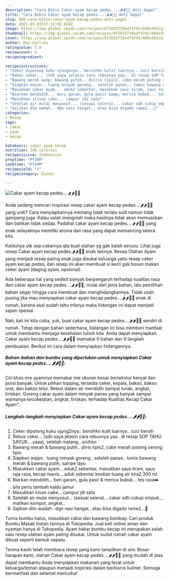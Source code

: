 ```yaml
---
description: "Cara Bikin Cakar ayam kecap pedes....🌶🌶🐤🐔 Anti Gagal"
title: "Cara Bikin Cakar ayam kecap pedes....🌶🌶🐤🐔 Anti Gagal"
slug: 808-cara-bikin-cakar-ayam-kecap-pedes-anti-gagal
date: 2021-03-01T22:13:08.028Z
image: https://img-global.cpcdn.com/recipes/8f3033719adf4745/680x482cq70/cakar-ayam-kecap-pedes🌶🌶🐤🐔-foto-resep-utama.jpg
thumbnail: https://img-global.cpcdn.com/recipes/8f3033719adf4745/680x482cq70/cakar-ayam-kecap-pedes🌶🌶🐤🐔-foto-resep-utama.jpg
cover: https://img-global.cpcdn.com/recipes/8f3033719adf4745/680x482cq70/cakar-ayam-kecap-pedes🌶🌶🐤🐔-foto-resep-utama.jpg
author: Max Carlson
ratingvalue: 3.8
reviewcount: 4
recipeingredient:

recipeinstructions:
- "Ceker dipotong kuku ujung2nya.. bersihkn kulit luarnya.. cuci bersih"
- "Rebus ceker... (sdh saya jelasin cara rebusnya yaa.. di resep SOP TAHU SAYUR....yaaa), setelah matang.. sisihkn"
- "Bawang merah &amp; bawang putih.. diiris tipis2, cabe merah potong serong tipis"
- "Siapkan wajan.. tuang minyak goreng.. setelah panas.. tumis bawang merah &amp; bawang putih, sampe layu"
- "Masukkan cakar ayam... aduk2 sebentar, masukkan saus tiram, saus raja rasa, kecap manis... aduk sebentar kmdian tuang air kira2 300 ml"
- "Biarkan mendidih... beri garam, gula pasir &amp; merica bubuk... tes rasa➡️ bila perlu tambah kaldu jamur"
- "Masukkan irisan cabe... campur jdi satu"
- "Setelah air mulai menyusut... (sesuai selera)... cakar sdh cukup empuk.., matikan kompor, angkat.."
- "Sajikan dlm wadah.. dgn nasi hangat.. atau bisa digado rame2...🤗"
categories:
- Resep
tags:
- cakar
- ayam
- kecap

katakunci: cakar ayam kecap 
nutrition: 106 calories
recipecuisine: Indonesian
preptime: "PT38M"
cooktime: "PT44M"
recipeyield: "1"
recipecategory: Dinner

---
```



![Cakar ayam kecap pedes....🌶🌶🐤🐔](https://img-global.cpcdn.com/recipes/8f3033719adf4745/680x482cq70/cakar-ayam-kecap-pedes🌶🌶🐤🐔-foto-resep-utama.jpg)

Anda sedang mencari inspirasi resep cakar ayam kecap pedes....🌶🌶🐤🐔 yang unik? Cara menyiapkannya memang tidak terlalu sulit namun tidak gampang juga. Kalau salah mengolah maka hasilnya tidak akan memuaskan dan bahkan tidak sedap. Padahal cakar ayam kecap pedes....🌶🌶🐤🐔 yang enak selayaknya memiliki aroma dan rasa yang dapat memancing selera kita.

Kaldunya utk sop.cakarnya qta buat olahan yg gak kalah seruuu. Lihat juga resep Cakar ayam kecap pedes.🌶🌶🐤🐔 enak lainnya. Resep Olahan Ayam yang menjadi resep paling enak juga disukai keluarga yaitu resep ceker ayam kecap pedas, dan resep ini akan membuat si kecil gak bosen makan ceker ayam (daging ayam, opsional).

Ada beberapa hal yang sedikit banyak berpengaruh terhadap kualitas rasa dari cakar ayam kecap pedes....🌶🌶🐤🐔, mulai dari jenis bahan, lalu pemilihan bahan segar hingga cara membuat dan menghidangkannya. Tidak usah pusing jika mau menyiapkan cakar ayam kecap pedes....🌶🌶🐤🐔 enak di rumah, karena asal sudah tahu triknya maka hidangan ini dapat menjadi sajian spesial.


Nah, kali ini kita coba, yuk, buat cakar ayam kecap pedes....🌶🌶🐤🐔 sendiri di rumah. Tetap dengan bahan sederhana, hidangan ini bisa memberi manfaat untuk membantu menjaga kesehatan tubuh kita. Anda dapat menyiapkan Cakar ayam kecap pedes....🌶🌶🐤🐔 memakai 0 bahan dan 9 langkah pembuatan. Berikut ini cara dalam menyiapkan hidangannya.

<!--inarticleads1-->

##### Bahan-bahan dan bumbu yang diperlukan untuk menyiapkan Cakar ayam kecap pedes....🌶🌶🐤🐔:



Ciri khas mie ayamnya memakai mie ukuran besar bertekstur kenyal dan porsi banyak. Untuk pilihan topping, tersedia ceker, kepala, bakso, bakso urat, dan bakso telur. Rebus dalam air mendidih sampai lunak, angkat, tiriskan. Goreng cakar ayam dalam minyak panas yang banyak sampai warnanya kecokelatan, angkat, tiriskan. terhadap Kualitas Kecap Cakar Ayam&#34;. 

<!--inarticleads2-->

##### Langkah-langkah menyiapkan Cakar ayam kecap pedes....🌶🌶🐤🐔:

1. Ceker dipotong kuku ujung2nya.. bersihkn kulit luarnya.. cuci bersih
1. Rebus ceker... (sdh saya jelasin cara rebusnya yaa.. di resep SOP TAHU SAYUR....yaaa), setelah matang.. sisihkn
1. Bawang merah &amp; bawang putih.. diiris tipis2, cabe merah potong serong tipis
1. Siapkan wajan.. tuang minyak goreng.. setelah panas.. tumis bawang merah &amp; bawang putih, sampe layu
1. Masukkan cakar ayam... aduk2 sebentar, masukkan saus tiram, saus raja rasa, kecap manis... aduk sebentar kmdian tuang air kira2 300 ml
1. Biarkan mendidih... beri garam, gula pasir &amp; merica bubuk... tes rasa➡️ bila perlu tambah kaldu jamur
1. Masukkan irisan cabe... campur jdi satu
1. Setelah air mulai menyusut... (sesuai selera)... cakar sdh cukup empuk.., matikan kompor, angkat..
1. Sajikan dlm wadah.. dgn nasi hangat.. atau bisa digado rame2...🤗


Tumis bumbu halus, masukkan cabai dan bawang bombay. Cari produk Bumbu Masak Instan lainnya di Tokopedia. Jual beli online aman dan nyaman hanya di Tokopedia. Ayam bakar bumbu kecap ini merupakan salah satu resep olahan ayam paling disukai. Untuk sudut rumah cakar ayam dibuat seperti bentuk sepatu. 

Terima kasih telah membaca resep yang kami tampilkan di sini. Besar harapan kami, olahan Cakar ayam kecap pedes....🌶🌶🐤🐔 yang mudah di atas dapat membantu Anda menyiapkan makanan yang lezat untuk keluarga/teman ataupun menjadi inspirasi dalam berbisnis kuliner. Semoga bermanfaat dan selamat mencoba!
